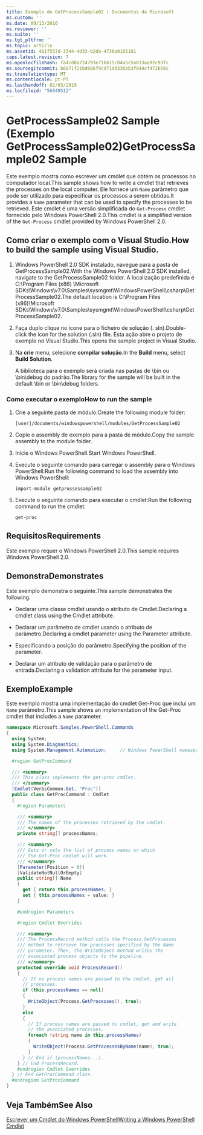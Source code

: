 ```yaml
---
title: Exemplo de GetProcessSample02 | Documentos da Microsoft
ms.custom: ''
ms.date: 09/13/2016
ms.reviewer: ''
ms.suite: ''
ms.tgt_pltfrm: ''
ms.topic: article
ms.assetid: 481f557d-3344-4d33-b2da-4736a0165181
caps.latest.revision: 7
ms.openlocfilehash: fa4cd8a724793e71b615c84a5c5a833aa92c93fc
ms.sourcegitcommit: b6871f21bd666f9cd71dd336bb3f844cf472b56c
ms.translationtype: MT
ms.contentlocale: pt-PT
ms.lasthandoff: 02/03/2019
ms.locfileid: "56849512"
---
```

# <a name="getprocesssample02-sample"></a><span data-ttu-id="7bc59-102">GetProcessSample02 Sample (Exemplo GetProcessSample02)</span><span class="sxs-lookup"><span data-stu-id="7bc59-102">GetProcessSample02 Sample</span></span>

<span data-ttu-id="7bc59-103">Este exemplo mostra como escrever um cmdlet que obtém os processos no computador local.</span><span class="sxs-lookup"><span data-stu-id="7bc59-103">This sample shows how to write a cmdlet that retrieves the processes on the local computer.</span></span> <span data-ttu-id="7bc59-104">Ele fornece um `Name` parâmetro que pode ser utilizado para especificar os processos a serem obtidas.</span><span class="sxs-lookup"><span data-stu-id="7bc59-104">It provides a `Name` parameter that can be used to specify the processes to be retrieved.</span></span> <span data-ttu-id="7bc59-105">Este cmdlet é uma versão simplificada do `Get-Process` cmdlet fornecido pelo Windows PowerShell 2.0.</span><span class="sxs-lookup"><span data-stu-id="7bc59-105">This cmdlet is a simplified version of the `Get-Process` cmdlet provided by Windows PowerShell 2.0.</span></span>

## <a name="how-to-build-the-sample-using-visual-studio"></a><span data-ttu-id="7bc59-106">Como criar o exemplo com o Visual Studio.</span><span class="sxs-lookup"><span data-stu-id="7bc59-106">How to build the sample using Visual Studio.</span></span>

1. <span data-ttu-id="7bc59-107">Windows PowerShell 2.0 SDK instalado, navegue para a pasta de GetProcessSample02.</span><span class="sxs-lookup"><span data-stu-id="7bc59-107">With the Windows PowerShell 2.0 SDK installed, navigate to the GetProcessSample02 folder.</span></span> <span data-ttu-id="7bc59-108">A localização predefinida é C:\Program Files (x86) \Microsoft SDKs\Windows\v7.0\Samples\sysmgmt\WindowsPowerShell\csharp\GetProcessSample02.</span><span class="sxs-lookup"><span data-stu-id="7bc59-108">The default location is C:\Program Files (x86)\Microsoft SDKs\Windows\v7.0\Samples\sysmgmt\WindowsPowerShell\csharp\GetProcessSample02.</span></span>

2. <span data-ttu-id="7bc59-109">Faça duplo clique no ícone para o ficheiro de solução (. sln).</span><span class="sxs-lookup"><span data-stu-id="7bc59-109">Double-click the icon for the solution (.sln) file.</span></span> <span data-ttu-id="7bc59-110">Esta ação abre o projeto de exemplo no Visual Studio.</span><span class="sxs-lookup"><span data-stu-id="7bc59-110">This opens the sample project in Visual Studio.</span></span>

3. <span data-ttu-id="7bc59-111">Na **crie** menu, selecione **compilar solução**.</span><span class="sxs-lookup"><span data-stu-id="7bc59-111">In the **Build** menu, select **Build Solution**.</span></span>

    <span data-ttu-id="7bc59-112">A biblioteca para o exemplo será criada nas pastas de \bin ou \bin\debug do padrão.</span><span class="sxs-lookup"><span data-stu-id="7bc59-112">The library for the sample will be built in the default \bin or \bin\debug folders.</span></span>

### <a name="how-to-run-the-sample"></a><span data-ttu-id="7bc59-113">Como executar o exemplo</span><span class="sxs-lookup"><span data-stu-id="7bc59-113">How to run the sample</span></span>

1. <span data-ttu-id="7bc59-114">Crie a seguinte pasta de módulo:</span><span class="sxs-lookup"><span data-stu-id="7bc59-114">Create the following module folder:</span></span>

    `[user]/documents/windowspowershell/modules/GetProcessSample02`

2. <span data-ttu-id="7bc59-115">Copie o assembly de exemplo para a pasta de módulo.</span><span class="sxs-lookup"><span data-stu-id="7bc59-115">Copy the sample assembly to the module folder.</span></span>

3. <span data-ttu-id="7bc59-116">Inicie o Windows PowerShell.</span><span class="sxs-lookup"><span data-stu-id="7bc59-116">Start Windows PowerShell.</span></span>

4. <span data-ttu-id="7bc59-117">Execute o seguinte comando para carregar o assembly para o Windows PowerShell:</span><span class="sxs-lookup"><span data-stu-id="7bc59-117">Run the following command to load the assembly into Windows PowerShell:</span></span>

    `import-module getprossessample02`

5. <span data-ttu-id="7bc59-118">Execute o seguinte comando para executar o cmdlet:</span><span class="sxs-lookup"><span data-stu-id="7bc59-118">Run the following command to run the cmdlet:</span></span>

    `get-proc`

## <a name="requirements"></a><span data-ttu-id="7bc59-119">Requisitos</span><span class="sxs-lookup"><span data-stu-id="7bc59-119">Requirements</span></span>

<span data-ttu-id="7bc59-120">Este exemplo requer o Windows PowerShell 2.0.</span><span class="sxs-lookup"><span data-stu-id="7bc59-120">This sample requires Windows PowerShell 2.0.</span></span>

## <a name="demonstrates"></a><span data-ttu-id="7bc59-121">Demonstra</span><span class="sxs-lookup"><span data-stu-id="7bc59-121">Demonstrates</span></span>

<span data-ttu-id="7bc59-122">Este exemplo demonstra o seguinte.</span><span class="sxs-lookup"><span data-stu-id="7bc59-122">This sample demonstrates the following.</span></span>

- <span data-ttu-id="7bc59-123">Declarar uma classe cmdlet usando o atributo de Cmdlet.</span><span class="sxs-lookup"><span data-stu-id="7bc59-123">Declaring a cmdlet class using the Cmdlet attribute.</span></span>

- <span data-ttu-id="7bc59-124">Declarar um parâmetro de cmdlet usando o atributo de parâmetro.</span><span class="sxs-lookup"><span data-stu-id="7bc59-124">Declaring a cmdlet parameter using the Parameter attribute.</span></span>

- <span data-ttu-id="7bc59-125">Especificando a posição do parâmetro.</span><span class="sxs-lookup"><span data-stu-id="7bc59-125">Specifying the position of the parameter.</span></span>

- <span data-ttu-id="7bc59-126">Declarar um atributo de validação para o parâmetro de entrada.</span><span class="sxs-lookup"><span data-stu-id="7bc59-126">Declaring a validation attribute for the parameter input.</span></span>

## <a name="example"></a><span data-ttu-id="7bc59-127">Exemplo</span><span class="sxs-lookup"><span data-stu-id="7bc59-127">Example</span></span>

<span data-ttu-id="7bc59-128">Este exemplo mostra uma implementação do cmdlet Get-Proc que inclui um `Name` parâmetro.</span><span class="sxs-lookup"><span data-stu-id="7bc59-128">This sample shows an implementation of the Get-Proc cmdlet that includes a `Name` parameter.</span></span>

```csharp
namespace Microsoft.Samples.PowerShell.Commands
{
  using System;
  using System.Diagnostics;
  using System.Management.Automation;     // Windows PowerShell namespace

  #region GetProcCommand

  /// <summary>
  /// This class implements the get-proc cmdlet.
  /// </summary>
  [Cmdlet(VerbsCommon.Get, "Proc")]
  public class GetProcCommand : Cmdlet
  {
    #region Parameters

    /// <summary>
    /// The names of the processes retrieved by the cmdlet.
    /// </summary>
    private string[] processNames;

    /// <summary>
    /// Gets or sets the list of process names on which
    /// the Get-Proc cmdlet will work.
    /// </summary>
    [Parameter(Position = 0)]
    [ValidateNotNullOrEmpty]
    public string[] Name
    {
      get { return this.processNames; }
      set { this.processNames = value; }
    }

    #endregion Parameters

    #region Cmdlet Overrides

    /// <summary>
    /// The ProcessRecord method calls the Process.GetProcesses
    /// method to retrieve the processes specified by the Name
    /// parameter. Then, the WriteObject method writes the
    /// associated process objects to the pipeline.
    /// </summary>
    protected override void ProcessRecord()
    {
      // If no process names are passed to the cmdlet, get all
      // processes.
      if (this.processNames == null)
      {
        WriteObject(Process.GetProcesses(), true);
      }
      else
      {
        // If process names are passed to cmdlet, get and write
        // the associated processes.
        foreach (string name in this.processNames)
        {
          WriteObject(Process.GetProcessesByName(name), true);
        }
      } // End if (processNames...).
    } // End ProcessRecord.
    #endregion Cmdlet Overrides
  } // End GetProcCommand class.
  #endregion GetProcCommand
}
```

## <a name="see-also"></a><span data-ttu-id="7bc59-129">Veja Também</span><span class="sxs-lookup"><span data-stu-id="7bc59-129">See Also</span></span>

[<span data-ttu-id="7bc59-130">Escrever um Cmdlet do Windows PowerShell</span><span class="sxs-lookup"><span data-stu-id="7bc59-130">Writing a Windows PowerShell Cmdlet</span></span>](./writing-a-windows-powershell-cmdlet.md)
